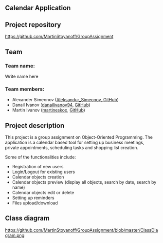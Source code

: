 ﻿## Calendar Application
## Project repository 
https://github.com/MartinStoyanoff/GroupAssignment
 
## Team

### Team name:
Write name here
### Team members:

- Alexander Simeonov ([Aleksandur_Simeonov](http://judge.telerikacademy.com/user/Aleksandur_Simeonov),[ GitHub](https://github.com/troqta))  
- Danail Ivanov ([danailivanov94](http://judge.telerikacademy.com/user/danailivanov94), [GitHub](https://github.com/danailivanov))
- Martin Ivanov ([martineskoo](http://judge.telerikacademy.com/user/martineskoo), [GitHub](https://github.com/MartinStoyanoff))

## Project description
This project is a group assignment on Object-Oriented Programming.
The application is a calendar based tool for setting up business meetings, private appointments, scheduling tasks and shopping list creation. 

Some of the functionalities include:

 - Registration of new users
 - Login/Logout for existing users
 - Calendar objects creation
 - Calendar objects preview (display all objects, search by date, search by name)
 - Calendar objects edit or delete
 - Setting up reminders
 - Files upload/download

## Class diagram
https://github.com/MartinStoyanoff/GroupAssignment/blob/master/ClassDiagram.png
